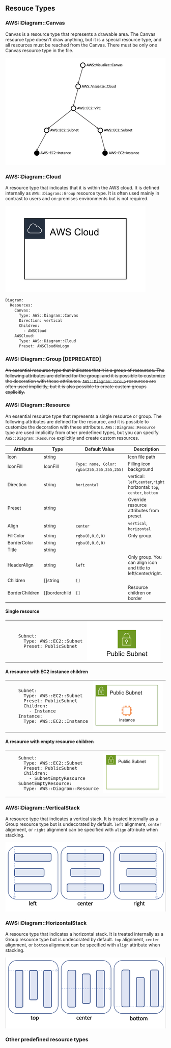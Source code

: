 ## Resouce Types

### AWS::Diagram::Canvas

Canvas is a resource type that represents a drawable area. The Canvas resource type doesn't draw anything, but it is a special resource type, and all resources must be reached from the Canvas. There must be only one Canvas resource type in the file.

![Dependency graph](static/dependency-graph.png)

### AWS::Diagram::Cloud

A resource type that indicates that it is within the AWS cloud. It is defined internally as `AWS::Diagram::Group` resource type. It is often used mainly in contrast to users and on-premises environments but is not required.

![AWS Cloud](static/awscloud.png)

```
Diagram:
  Resources:
    Canvas:
      Type: AWS::Diagram::Canvas
      Direction: vertical
      Children:
        - AWSCloud
    AWSCloud:
      Type: AWS::Diagram::Cloud
      Preset: AWSCloudNoLogo
```

### AWS::Diagram::Group [DEPRECATED]

~~An essential resource type that indicates that it is a group of resources. The following attributes are defined for the group, and it is possible to customize the decoration with these attributes.~~
~~`AWS::Diagram::Group` resources are often used implicitly, but it is also possible to create custom groups explicitly.~~

### AWS::Diagram::Resource

An essential resource type that represents a single resource or group. The following attributes are defined for the resource, and it is possible to customize the decoration with these attributes.
`AWS::Diagram::Resource` type are used implicitly from other predefined types, but you can specify `AWS::Diagram::Resource` explicitly and create custom resources.

| Attribute      | Type          | Default Value                              | Description                                                             |
| -------------- | ------------- | ------------------------------------------ | ----------------------------------------------------------------------- |
| Icon           | string        | ` `                                        | Icon file path                                                          |
| IconFill       | IconFill      | `Type: none, Color: rgba(255,255,255,255)` | Filling icon background                                                 |
| Direction      | string        | `horizontal`                               | vertical: `left`,`center`,`right` horizontal: `top`, `center`, `bottom` |
| Preset         | string        | ` `                                        | Override resource attributes from preset                                |
| Align          | string        | `center`                                   | `vertical`, `horizontal`                                                |
| FillColor      | string        | `rgba(0,0,0,0)`                            | Only group.                                                             |
| BorderColor    | string        | `rgba(0,0,0,0)`                            |                                                                         |
| Title          | string        | ` `                                        |                                                                         |
| HeaderAlign    | string        | `left`                                     | Only group. You can align icon and title to left/center/right.          |
| Children       | []string      | `[]`                                       |                                                                         |
| BorderChildren | []borderchild | `[]`                                       | Resource children on border                                             |

#### Single resource

<table>
<tr>
<td>
<pre>
    Subnet:
      Type: AWS::EC2::Subnet
      Preset: PublicSubnet
</pre>
</td>
<td>
<img src="static/single-resource.png">
</td>
</tr>
</table>

#### A resource with EC2 instance children

<table>
<tr>
<td>
<pre>
    Subnet:
      Type: AWS::EC2::Subnet
      Preset: PublicSubnet
      Children:
        - Instance
    Instance:
      Type: AWS::EC2::Instance
</pre>
</td>
<td>
<img src="static/single-resource-with-ec2-instance.png">
</td>
</tr>
</table>

#### A resource with empty resource children

<table>
<tr>
<td>
<pre>
    Subnet:
      Type: AWS::EC2::Subnet
      Preset: PublicSubnet
      Children:
        - SubnetEmptyResource
    SubnetEmptyResource:
      Type: AWS::Diagram::Resource
</pre>
</td>
<td>
<img src="static/single-resource-with-empty-resource.png">
</td>
</tr>
</table>

### AWS::Diagram::VerticalStack

A resource type that indicates a vertical stack. It is treated internally as a Group resource type but is undecorated by default.
`left` alignment, `center` alignment, or `right` alignment can be specified with `align` attribute when stacking.

![Vertical Stack](static/vertical_stack.png)

### AWS::Diagram::HorizontalStack

A resource type that indicates a horizontal stack. It is treated internally as a Group resource type but is undecorated by default.
`top` alignment, `center` alignment, or `bottom` alignment can be specified with `align` attribute when stacking.

![Horizontal Stack](static/horizontal_stack.png)

### Other predefined resource types
